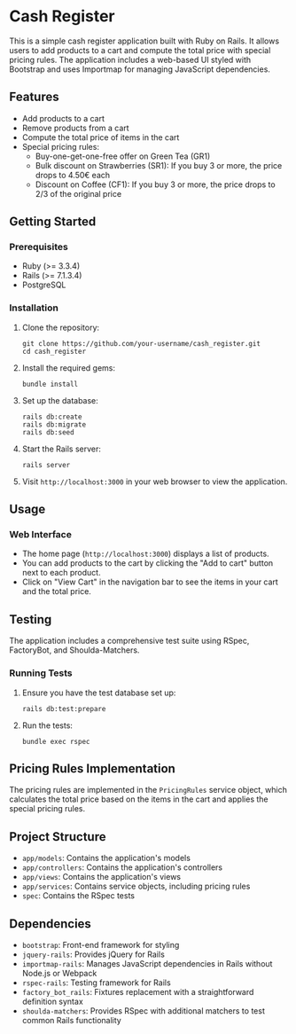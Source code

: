 
# Cash Register

This is a simple cash register application built with Ruby on Rails. It allows users to add products to a cart and compute the total price with special pricing rules. The application includes a web-based UI styled with Bootstrap and uses Importmap for managing JavaScript dependencies.

## Features

- Add products to a cart
- Remove products from a cart
- Compute the total price of items in the cart
- Special pricing rules:
  - Buy-one-get-one-free offer on Green Tea (GR1)
  - Bulk discount on Strawberries (SR1): If you buy 3 or more, the price drops to 4.50€ each
  - Discount on Coffee (CF1): If you buy 3 or more, the price drops to 2/3 of the original price

## Getting Started

### Prerequisites

- Ruby (>= 3.3.4)
- Rails (>= 7.1.3.4)
- PostgreSQL

### Installation

1. Clone the repository:
    ```
    git clone https://github.com/your-username/cash_register.git
    cd cash_register
    ```

2. Install the required gems:
    ```
    bundle install
    ```

3. Set up the database:
    ```
    rails db:create
    rails db:migrate
    rails db:seed
    ```

4. Start the Rails server:
    ```
    rails server
    ```

5. Visit `http://localhost:3000` in your web browser to view the application.

## Usage

### Web Interface

- The home page (`http://localhost:3000`) displays a list of products.
- You can add products to the cart by clicking the "Add to cart" button next to each product.
- Click on "View Cart" in the navigation bar to see the items in your cart and the total price.

## Testing

The application includes a comprehensive test suite using RSpec, FactoryBot, and Shoulda-Matchers.

### Running Tests

1. Ensure you have the test database set up:
    ```
    rails db:test:prepare
    ```

2. Run the tests:
    ```
    bundle exec rspec
    ```

## Pricing Rules Implementation

The pricing rules are implemented in the `PricingRules` service object, which calculates the total price based on the items in the cart and applies the special pricing rules.

## Project Structure

- `app/models`: Contains the application's models
- `app/controllers`: Contains the application's controllers
- `app/views`: Contains the application's views
- `app/services`: Contains service objects, including pricing rules
- `spec`: Contains the RSpec tests

## Dependencies

- `bootstrap`: Front-end framework for styling
- `jquery-rails`: Provides jQuery for Rails
- `importmap-rails`: Manages JavaScript dependencies in Rails without Node.js or Webpack
- `rspec-rails`: Testing framework for Rails
- `factory_bot_rails`: Fixtures replacement with a straightforward definition syntax
- `shoulda-matchers`: Provides RSpec with additional matchers to test common Rails functionality